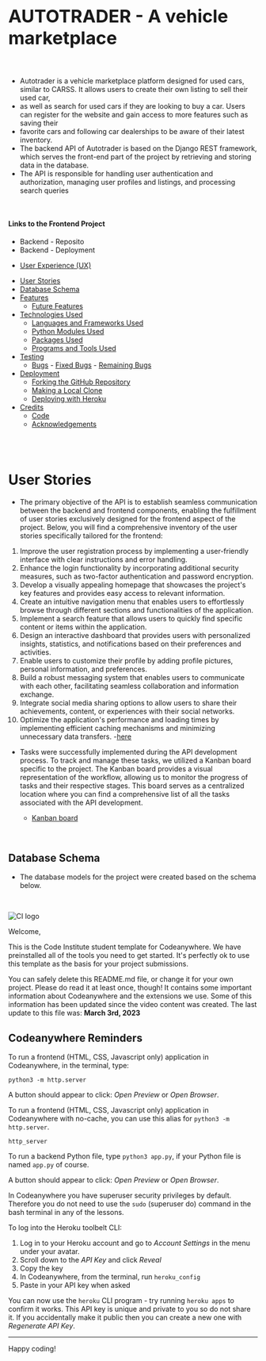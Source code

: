 <p align="center">
  <h1 style="font-size: 36px;">AUTOTRADER - A vehicle marketplace</h1>
</p>


<br>

* Autotrader is a vehicle marketplace platform designed for used cars, similar to CARSS. It allows users to create their own listing to sell their used car, 
* as well as search for used cars if they are looking to buy a car. Users can register for the website and gain access to more features such as saving their 
* favorite cars and following car dealerships to be aware of their latest inventory.
* The backend API of Autotrader is based on the Django REST framework, which serves the front-end part of the project by retrieving and storing data in the database.
*  The API is responsible for handling user authentication and authorization, managing user profiles and listings, and processing search queries

<br>


#### Links to the Frontend Project

 - Backend - Reposito
 - Backend - Deployment

+ [User Experience (UX)](#user-experience-ux)
- [User Stories](#user-stories)
- [Database Schema](#database-schema)
- [Features](#features)
     - [Future Features](#future-features)
- [Technologies Used](#technologies-used)
     - [Languages and Frameworks Used](#languages-and-frameworks-used)
     - [Python Modules Used](#python-modules-used)
     - [Packages Used](#packages-used)
     - [Programs and Tools Used](#programs-and-tools-used)
- [Testing](#testing)
     - [Bugs](#bugs)
      - [Fixed Bugs](#fixed-bugs)
      - [Remaining Bugs](#remaining-bugs)
- [Deployment](#deployment)
    - [Forking the GitHub Repository](#forking-the-github-repository)
    - [Making a Local Clone](#making-a-local-clone)
    - [Deploying with Heroku](#deploying-with-heroku)
- [Credits](#credits)
     - [Code](#code)
     - [Acknowledgements](#acknowledgements)



<br>
<br>

# User Stories

- The primary objective of the API is to establish seamless communication between the backend and frontend components, enabling the fulfillment of user stories exclusively designed for the frontend aspect of the project. Below, you will find a comprehensive inventory of the user stories specifically tailored for the frontend:

1. Improve the user registration process by implementing a user-friendly interface with clear instructions and error handling.
2. Enhance the login functionality by incorporating additional security measures, such as two-factor authentication and password encryption.
3. Develop a visually appealing homepage that showcases the project's key features and provides easy access to relevant information.
4. Create an intuitive navigation menu that enables users to effortlessly browse through different sections and functionalities of the application.
5. Implement a search feature that allows users to quickly find specific content or items within the application.
6. Design an interactive dashboard that provides users with personalized insights, statistics, and notifications based on their preferences and activities.
7. Enable users to customize their profile by adding profile pictures, personal information, and preferences.
8. Build a robust messaging system that enables users to communicate with each other, facilitating seamless collaboration and information exchange.
9. Integrate social media sharing options to allow users to share their achievements, content, or experiences with their social networks.
10. Optimize the application's performance and loading times by implementing efficient caching mechanisms and minimizing unnecessary data transfers.
   -[here](https://github.com/users/SuzanDewitz/projects/1/views/3)

- Tasks were successfully implemented during the API development process. To track and manage these tasks, we utilized a Kanban board specific to the project. The Kanban board provides a visual representation of the workflow, allowing us to monitor the progress of tasks and their respective stages. This board serves as a centralized location where you can find a comprehensive list of all the tasks associated with the API development.

  - [Kanban board](https://github.com/users/SuzanDewitz/projects/1/views/3)


<br>


## Database Schema
+ The database models for the project were created based on the schema below.


<br>





































![CI logo](https://codeinstitute.s3.amazonaws.com/fullstack/ci_logo_small.png)

Welcome,

This is the Code Institute student template for Codeanywhere. We have preinstalled all of the tools you need to get started. It's perfectly ok to use this template as the basis for your project submissions.

You can safely delete this README.md file, or change it for your own project. Please do read it at least once, though! It contains some important information about Codeanywhere and the extensions we use. Some of this information has been updated since the video content was created. The last update to this file was: **March 3rd, 2023**

## Codeanywhere Reminders

To run a frontend (HTML, CSS, Javascript only) application in Codeanywhere, in the terminal, type:

`python3 -m http.server`

A button should appear to click: _Open Preview_ or _Open Browser_.

To run a frontend (HTML, CSS, Javascript only) application in Codeanywhere with no-cache, you can use this alias for `python3 -m http.server`.

`http_server`

To run a backend Python file, type `python3 app.py`, if your Python file is named `app.py` of course.

A button should appear to click: _Open Preview_ or _Open Browser_.

In Codeanywhere you have superuser security privileges by default. Therefore you do not need to use the `sudo` (superuser do) command in the bash terminal in any of the lessons.

To log into the Heroku toolbelt CLI:

1. Log in to your Heroku account and go to _Account Settings_ in the menu under your avatar.
2. Scroll down to the _API Key_ and click _Reveal_
3. Copy the key
4. In Codeanywhere, from the terminal, run `heroku_config`
5. Paste in your API key when asked

You can now use the `heroku` CLI program - try running `heroku apps` to confirm it works. This API key is unique and private to you so do not share it. If you accidentally make it public then you can create a new one with _Regenerate API Key_.

---

Happy coding!
